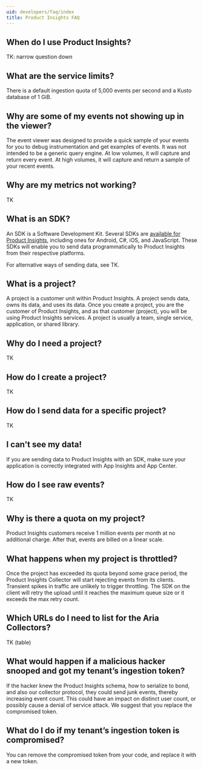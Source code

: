 ```yaml
---
uid: developers/faq/index
title: Product Insights FAQ
---
```


## When do I use Product Insights?

TK: narrow question down

## What are the service limits?

There is a default ingestion quota of 5,000 events per second and a Kusto database of 1 GiB.

## Why are some of my events not showing up in the viewer?

The event viewer was designed to provide a quick sample of your events for you to debug instrumentation and get examples of events. It was not intended to be a generic query engine. At low volumes, it will capture and return every event. At high volumes, it will capture and return a sample of your recent events.

## Why are my metrics not working?

TK

## What is an SDK?

An SDK is a Software Development Kit. Several SDKs are [available for Product Insights](../downloads/downloads.md), including ones for Android, C#, iOS, and JavaScript. These SDKs will enable you to send data programmatically to Product Insights from their respective platforms.

For alternative ways of sending data, see TK.

## What is a project?

A project is a customer unit within Product Insights. A project sends data, owns its data, and uses its data. Once you create a project, you are the customer of Product Insights, and as that customer (project), you will be using Product Insights services. A project is usually a team, single service, application, or shared library.

## Why do I need a project?

TK

## How do I create a project?

TK

## How do I send data for a specific project?

TK

## I can't see my data!

If you are sending data to Product Insights with an SDK, make sure your application is correctly integrated with App Insights and App Center. 

## How do I see raw events?

TK

## Why is there a quota on my project? 

Product Insights customers receive 1 million events per month at no additional charge.
After that, events are billed on a linear scale.

## What happens when my project is throttled?

Once the project has exceeded its quota beyond some grace period, the Product Insights Collector will start rejecting events from its clients. Transient spikes in traffic are unlikely to trigger throttling. The SDK on the client will retry the upload until it reaches the maximum queue size or it exceeds the max retry count.

## Which URLs do I need to list for the Aria Collectors?

TK (table)

## What would happen if a malicious hacker snooped and got my tenant’s ingestion token?

If the hacker knew the Product Insights schema, how to serialize to bond, and also our collector protocol, they could send junk events, thereby increasing event count. This could have an impact on distinct user count, or possibly cause a denial of service attack. We suggest that you replace the compromised token.

## What do I do if my tenant’s ingestion token is compromised?

You can remove the compromised token from your code, and replace it with a new token.

